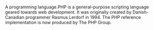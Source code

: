A programming language.PHP is a general-purpose scripting language geared towards web development. It was originally created by Danish-Canadian programmer Rasmus Lerdorf in 1994. The PHP reference implementation is now produced by The PHP Group.